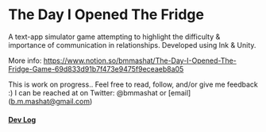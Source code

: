 # The Day I Opened The Fridge
A text-app simulator game attempting to highlight the difficulty &amp; importance of communication in relationships. Developed using Ink &amp; Unity.

More info: https://www.notion.so/bmmashat/The-Day-I-Opened-The-Fridge-Game-69d833d91b7f473e9475f9eceaeb8a05

This is work on progress.. Feel free to read, follow, and/or give me feedback :)
I can be reached at on Twitter: @bmmashat or [email] (b.m.mashat@gmail.com)


#### [Dev Log](https://github.com/bmmashat/the-day-i-opened-the-fridge/blob/master/DevLog.md)

